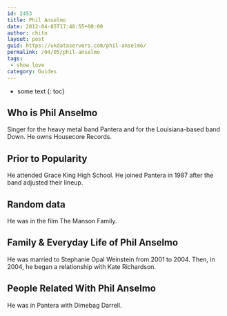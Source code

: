 ```yaml
---
id: 2453
title: Phil Anselmo
date: 2012-04-05T17:48:55+00:00
author: chito
layout: post
guid: https://ukdataservers.com/phil-anselmo/
permalink: /04/05/phil-anselmo
tags:
 - show love
category: Guides
---
```


* some text
{: toc}
          
          
## Who is  Phil Anselmo
                  
                  
                  
Singer for the heavy metal band Pantera and for the Louisiana-based band Down. He owns Housecore Records.
                  
                
                
                
## Prior to Popularity 
                  
                  
                  
He attended Grace King High School. He joined Pantera in 1987 after the band adjusted their lineup.
                  
                
                
                
## Random data 
                  
                  
                  
He was in the film The Manson Family.
                  
                
                
                
## Family & Everyday Life of Phil Anselmo
                  
                  
                  
He was married to Stephanie Opal Weinstein from 2001 to 2004. Then, in 2004, he began a relationship with Kate Richardson.
                  
                
                
                
## People Related With  Phil Anselmo
                  
                  
                  
He was in Pantera with Dimebag Darrell.
                  
                
              
            
          
          
          
    
    
  
